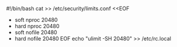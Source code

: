 <!--lang:bash-->
#!/bin/bash
cat >> /etc/security/limits.conf <<EOF
* soft nproc 20480
* hard nproc 20480
* soft nofile 20480
* hard nofile 20480
EOF
echo "ulimit -SH 20480" >> /etc/rc.local
